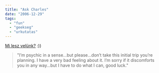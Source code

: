 ```yaml
---
title: "Ask Charles"
date: "2006-12-29"
tags: 
  - "fun"
  - "geekseg"
  - "urkutatas"
---
```


[Mi lesz velünk?](http://blog.charlesinspace.com/2006/12/30/im-psychic-in-a-sense-but-please-dont-take-this-initial-trip-youre-planning-i-have-a-very-bad-feeling-about-it-im-sorry-if-it-discomforts-you-in-anyway-but-i-have-to-do-what-i-can-good-luck) :))

> "I’m psychic in a sense…but please…don’t take this initial trip you’re planning. I have a very bad feeling about it. I’m sorry if it discomforts you in any way…but I have to do what I can, good luck."
